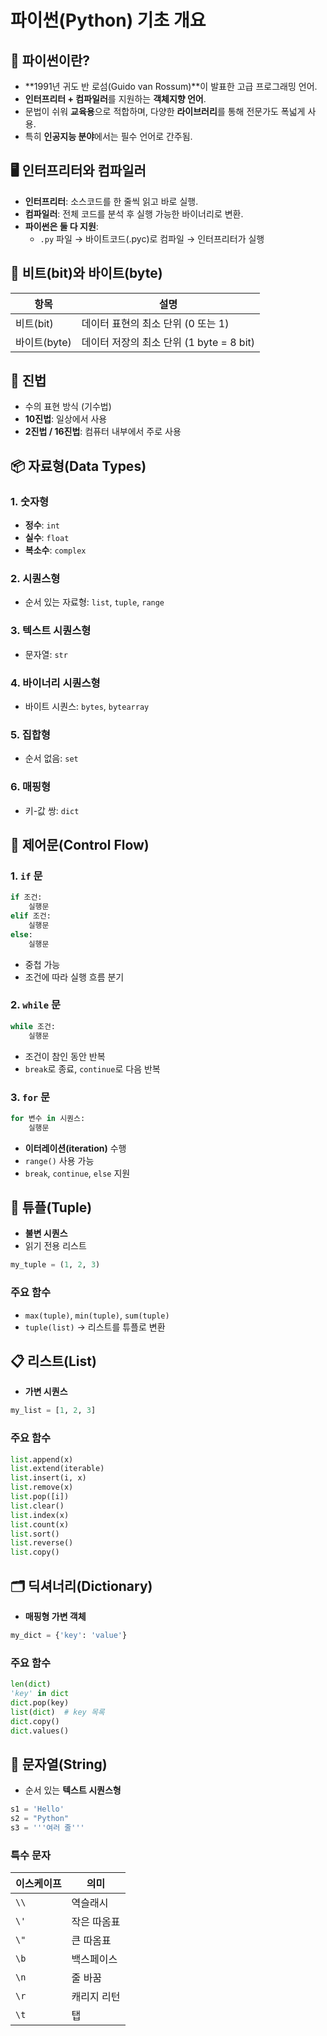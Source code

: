 # 파이썬(Python) 기초 개요

## 🐍 파이썬이란?

- **1991년 귀도 반 로섬(Guido van Rossum)**이 발표한 고급 프로그래밍 언어.
- **인터프리터 + 컴파일러**를 지원하는 **객체지향 언어**.
- 문법이 쉬워 **교육용**으로 적합하며, 다양한 **라이브러리**를 통해 전문가도 폭넓게 사용.
- 특히 **인공지능 분야**에서는 필수 언어로 간주됨.

## 🖥️ 인터프리터와 컴파일러

- **인터프리터**: 소스코드를 한 줄씩 읽고 바로 실행.
- **컴파일러**: 전체 코드를 분석 후 실행 가능한 바이너리로 변환.
- **파이썬은 둘 다 지원**:
  - `.py` 파일 → 바이트코드(.pyc)로 컴파일 → 인터프리터가 실행

## 💾 비트(bit)와 바이트(byte)

| 항목         | 설명                                     |
| ------------ | ---------------------------------------- |
| 비트(bit)    | 데이터 표현의 최소 단위 (0 또는 1)       |
| 바이트(byte) | 데이터 저장의 최소 단위 (1 byte = 8 bit) |

## 🔢 진법

- 수의 표현 방식 (기수법)
- **10진법**: 일상에서 사용
- **2진법 / 16진법**: 컴퓨터 내부에서 주로 사용

## 📦 자료형(Data Types)

### 1. 숫자형

- **정수**: `int`
- **실수**: `float`
- **복소수**: `complex`

### 2. 시퀀스형

- 순서 있는 자료형: `list`, `tuple`, `range`

### 3. 텍스트 시퀀스형

- 문자열: `str`

### 4. 바이너리 시퀀스형

- 바이트 시퀀스: `bytes`, `bytearray`

### 5. 집합형

- 순서 없음: `set`

### 6. 매핑형

- 키-값 쌍: `dict`

## 🔁 제어문(Control Flow)

### 1. `if` 문

```python
if 조건:
    실행문
elif 조건:
    실행문
else:
    실행문
```

- 중첩 가능
- 조건에 따라 실행 흐름 분기

### 2. `while` 문

```python
while 조건:
    실행문
```

- 조건이 참인 동안 반복
- `break`로 종료, `continue`로 다음 반복

### 3. `for` 문

```python
for 변수 in 시퀀스:
    실행문
```

- **이터레이션(iteration)** 수행
- `range()` 사용 가능
- `break`, `continue`, `else` 지원

## 📌 튜플(Tuple)

- **불변 시퀀스**
- 읽기 전용 리스트

```python
my_tuple = (1, 2, 3)
```

### 주요 함수

- `max(tuple)`, `min(tuple)`, `sum(tuple)`
- `tuple(list)` → 리스트를 튜플로 변환

## 📋 리스트(List)

- **가변 시퀀스**

```python
my_list = [1, 2, 3]
```

### 주요 함수

```python
list.append(x)
list.extend(iterable)
list.insert(i, x)
list.remove(x)
list.pop([i])
list.clear()
list.index(x)
list.count(x)
list.sort()
list.reverse()
list.copy()
```

## 🗂️ 딕셔너리(Dictionary)

- **매핑형 가변 객체**

```python
my_dict = {'key': 'value'}
```

### 주요 함수

```python
len(dict)
'key' in dict
dict.pop(key)
list(dict)  # key 목록
dict.copy()
dict.values()
```

## 📝 문자열(String)

- 순서 있는 **텍스트 시퀀스형**

```python
s1 = 'Hello'
s2 = "Python"
s3 = '''여러 줄'''
```

### 특수 문자

| 이스케이프 | 의미        |
| ---------- | ----------- |
| `\\`       | 역슬래시    |
| `\'`       | 작은 따옴표 |
| `\"`       | 큰 따옴표   |
| `\b`       | 백스페이스  |
| `\n`       | 줄 바꿈     |
| `\r`       | 캐리지 리턴 |
| `\t`       | 탭          |

